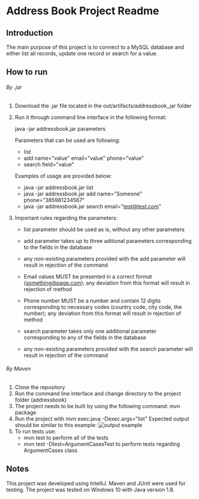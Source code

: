 # Address Book Project Readme

## Introduction

The main purpose of this project is to connect to a MySQL database and either list all records, update one record
or search for a value.

## How to run

###### By .jar
1. Download the .jar file located in the out/artifacts/addressbook_jar folder
2. Run it through command line interface in the following format:

	java -jar addressbook.jar parameters
	
	Parameters that can be used are following:
	- list
	- add name="value" email="value" phone="value"
	- search field="value"
	
	Examples of usage are provided below:
	- java -jar addressbook.jar list
	- java -jar addressbook.jar add name="Someone" phone="385981234567"
	- java -jar addressbook.jar search email="test@test.com"
	
3. Important rules regarding the parameters:
	- list parameter should be used as is, without any other parameters
	
	- add parameter takes up to three aditional parameters corresponding to the fields in the database
	- any non-existing parameters provided with the add parameter will result in rejection of the command
	- Email values MUST be presented in a correct format (something@page.com); any deviation from this format
	will result in rejection of method
	- Phone number MUST be a number and contain 12 digits corresponding to necessary codes (country code, city code, the number);
	any deviation from this format will result in rejection of method
	
	- search parameter takes only one additional parameter corresponding to any of the fields in the database
	- any non-existing parameters provided with the search parameter will result in rejection of the command
	
###### By Maven
1. Clone the repository
2. Run the command line interface and change directory to the project folder (addressbook)
3. The project needs to be built by using the following command: mvn package
4. Run the project with mvn exec:java -Dexec.args="list"
   Expected output should be similar to this example:
	![output example](https://i.imgur.com/zdhLpRE.png)
5. To run tests use:
	- mvn test to perform all of the tests
	- mvn test -Dtest=ArgumentCasesTest to perform tests regarding ArgumentCases class

## Notes

This project was developed using IntelliJ. Maven and JUnit were used for testing. The project was tested on Windows 10
with Java version 1.8.
